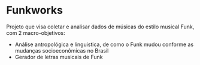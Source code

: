 # Funkworks

Projeto que visa coletar e analisar dados de músicas do estilo musical Funk, com 2 macro-objetivos:

- Análise antropológica e linguistica, de como o Funk mudou conforme as mudanças socioeconômicas no Brasil
- Gerador de letras musicais de Funk